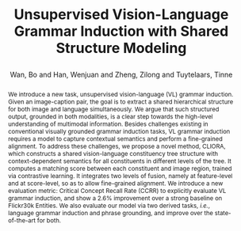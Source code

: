 ---
layout: pub
type: article
key: vlgi
title: >
    Unsupervised Vision-Language Grammar Induction with Shared Structure Modeling
author: Wan, Bo and Han, Wenjuan and Zheng, Zilong and  Tuytelaars, Tinne
pdf: https://openreview.net/pdf?id=N0n_QyQ5lBF
abbr: ICLR'22
journal: The Tenth International Conference on Learning Representations (ICLR)
year: 2022
award: Oral
sticky: false
abstract: >
    We introduce a new task, unsupervised vision-language (VL) grammar induction.
    Given an image-caption pair, the goal is to extract a shared hierarchical structure for both image and language simultaneously. We argue that such structured output, grounded in both modalities, is a clear step towards the high-level understanding of multimodal information. Besides challenges existing in conventional visually grounded grammar induction tasks, VL grammar induction requires a
    model to capture contextual semantics and perform a fine-grained alignment. To
    address these challenges, we propose a novel method, CLIORA, which constructs
    a shared vision-language constituency tree structure with context-dependent semantics for all constituents in different levels of the tree. It computes a matching score between each constituent and image region, trained via contrastive learning.
    It integrates two levels of fusion, namely at feature-level and at score-level, so as
    to allow fine-grained alignment. We introduce a new evaluation metric: Critical
    Concept Recall Rate (CCRR) to explicitly evaluate VL grammar induction, and
    show a 2.6% improvement over a strong baseline on Flickr30k Entities. We also
    evaluate our model via two derived tasks, <em>i.e.</em>, language grammar induction and
    phrase grounding, and improve over the state-of-the-art for both.
bibtex: >
    @article{wan2022unsupervised,
        title={Unsupervised Vision-Language Grammar Induction with Shared Structure Modeling},
        author={Wan, Bo and Han, Wenjuan and Zheng, Zilong and  Tuytelaars, Tinne},
        journal={The Tenth International Conference on Learning Representations (ICLR)},
        year={2022}
    } 
---
